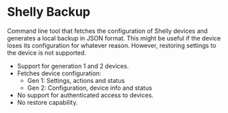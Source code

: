 # Shelly Backup

Command line tool that fetches the configuration of Shelly devices and generates a local backup in JSON format.
This might be useful if the device loses its configuration for whatever reason. However, restoring settings to the
device is not supported.

* Support for generation 1 and 2 devices.
* Fetches device configuration:
  * Gen 1: Settings, actions and status
  * Gen 2: Configuration, device info and status
* No support for authenticated access to devices.
* No restore capability.
